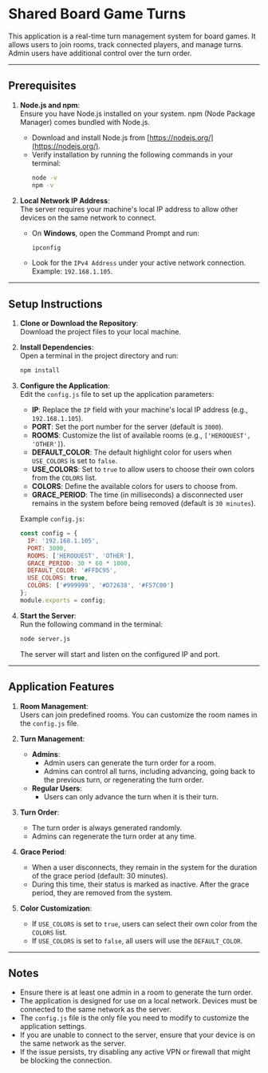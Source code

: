 # Shared Board Game Turns

This application is a real-time turn management system for board games. It allows users to join rooms, track connected players, and manage turns. Admin users have additional control over the turn order.

---

## Prerequisites

1. **Node.js and npm**:  
   Ensure you have Node.js installed on your system. npm (Node Package Manager) comes bundled with Node.js.  
   - Download and install Node.js from [https://nodejs.org/](https://nodejs.org/).
   - Verify installation by running the following commands in your terminal:
     ```bash
     node -v
     npm -v
     ```

2. **Local Network IP Address**:  
   The server requires your machine's local IP address to allow other devices on the same network to connect.  
   - On **Windows**, open the Command Prompt and run:
     ```bash
     ipconfig
     ```
   - Look for the `IPv4 Address` under your active network connection. Example: `192.168.1.105`.

---

## Setup Instructions

1. **Clone or Download the Repository**:  
   Download the project files to your local machine.

2. **Install Dependencies**:  
   Open a terminal in the project directory and run:
   ```bash
   npm install
   ```

3. **Configure the Application**:  
   Edit the `config.js` file to set up the application parameters:
   - **IP**: Replace the `IP` field with your machine's local IP address (e.g., `192.168.1.105`).
   - **PORT**: Set the port number for the server (default is `3000`).
   - **ROOMS**: Customize the list of available rooms (e.g., `['HEROQUEST', 'OTHER']`).
   - **DEFAULT_COLOR**: The default highlight color for users when `USE_COLORS` is set to `false`.
   - **USE_COLORS**: Set to `true` to allow users to choose their own colors from the `COLORS` list.
   - **COLORS**: Define the available colors for users to choose from.
   - **GRACE_PERIOD**: The time (in milliseconds) a disconnected user remains in the system before being removed (default is `30 minutes`).

   Example `config.js`:
   ```javascript
   const config = {
     IP: '192.168.1.105',
     PORT: 3000,
     ROOMS: ['HEROQUEST', 'OTHER'],
     GRACE_PERIOD: 30 * 60 * 1000,
     DEFAULT_COLOR: '#FFDC95',
     USE_COLORS: true,
     COLORS: ['#999999', '#D72638', '#F57C00']
   };
   module.exports = config;
   ```

4. **Start the Server**:  
   Run the following command in the terminal:
   ```bash
   node server.js
   ```
   The server will start and listen on the configured IP and port.

---

## Application Features

1. **Room Management**:  
   Users can join predefined rooms. You can customize the room names in the `config.js` file.

2. **Turn Management**:  
   - **Admins**:  
     - Admin users can generate the turn order for a room.  
     - Admins can control all turns, including advancing, going back to the previous turn, or regenerating the turn order.
   - **Regular Users**:  
     - Users can only advance the turn when it is their turn.

3. **Turn Order**:  
   - The turn order is always generated randomly.  
   - Admins can regenerate the turn order at any time.

4. **Grace Period**:  
   - When a user disconnects, they remain in the system for the duration of the grace period (default: 30 minutes).  
   - During this time, their status is marked as inactive. After the grace period, they are removed from the system.

5. **Color Customization**:  
   - If `USE_COLORS` is set to `true`, users can select their own color from the `COLORS` list.  
   - If `USE_COLORS` is set to `false`, all users will use the `DEFAULT_COLOR`.

---

## Notes

- Ensure there is at least one admin in a room to generate the turn order.
- The application is designed for use on a local network. Devices must be connected to the same network as the server.
- The `config.js` file is the only file you need to modify to customize the application settings.
- If you are unable to connect to the server, ensure that your device is on the same network as the server.
- If the issue persists, try disabling any active VPN or firewall that might be blocking the connection.
